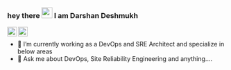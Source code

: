 ### hey there <img src="https://media.giphy.com/media/hvRJCLFzcasrR4ia7z/giphy.gif" width="25px"> I am Darshan Deshmukh
<a href="https://www.linkedin.com/in/darshandeshmukh/">
  <img align="left" alt="Darshan's LinkedIN" width="22px" src="https://raw.githubusercontent.com/peterthehan/peterthehan/master/assets/linkedin.svg" />
</a>
<a href="https://twitter.com/ddeshmukh11">
  <img align="left" alt="Darshan Deshmukh | Twitter" width="22px" src="https://raw.githubusercontent.com/peterthehan/peterthehan/master/assets/twitter.svg" />
</a>

<br />


- 🔭 I’m currently working as a DevOps and SRE Architect and specialize in below areas 
- 💬 Ask me about DevOps, Site Reliability Engineering and anything....




